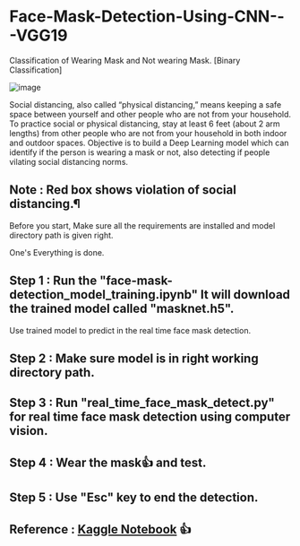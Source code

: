 # Face-Mask-Detection-Using-CNN---VGG19
Classification of Wearing Mask and Not wearing Mask. [Binary Classification]

![image](https://user-images.githubusercontent.com/82469850/150939234-40af170b-a77b-4ede-bfd6-1e0bc2adbed5.png)


Social distancing, also called “physical distancing,” means keeping a safe space between yourself and other people who are not from your household.
To practice social or physical distancing, stay at least 6 feet (about 2 arm lengths) from other people who are not from your household in both indoor and outdoor spaces.
Objective is to build a Deep Learning model which can identify if the person is wearing a mask or not, also detecting if people vilating social distancing norms.


## Note : Red box shows violation of social distancing.¶


Before you start, Make sure all the requirements are installed and model directory path is given right.

One's Everything is done. 
## Step 1 : Run the "face-mask-detection_model_training.ipynb" It will download the trained model called "masknet.h5".

Use trained model to predict in the real time face mask detection.

## Step 2 : Make sure model is in right working directory path. 

## Step 3 : Run "real_time_face_mask_detect.py" for real time face mask detection using computer vision.

## Step 4 : Wear the mask👍 and test.

## Step 5 : Use "Esc" key to end the detection.

## Reference : [Kaggle Notebook](https://www.kaggle.com/ravikumarmn/face-mask-detection) 👍
